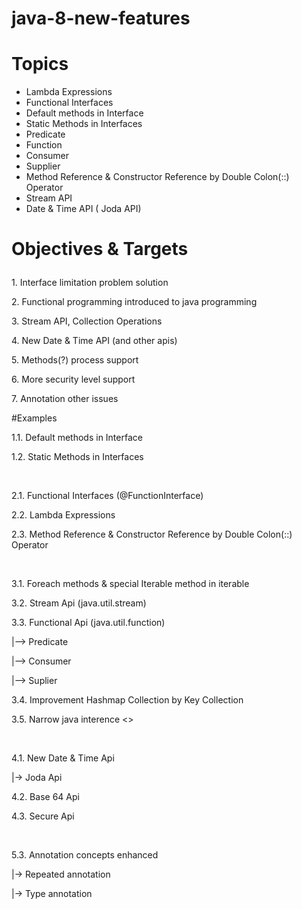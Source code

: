# java-8-new-features

# Topics

* Lambda Expressions
* Functional Interfaces
* Default methods in Interface
* Static Methods in Interfaces
* Predicate
* Function
* Consumer
* Supplier
* Method Reference & Constructor Reference by Double Colon(::) Operator
* Stream API
* Date & Time API ( Joda API)


# Objectives & Targets</p>
<p>1. Interface limitation problem solution</p>
<p>2. Functional programming introduced to java programming</p>
<p>3. Stream API, Collection Operations</p>
<p>4. New Date & Time API (and other apis)</p>
<p>5. Methods(?) process support</p>
<p>6. More security level support</p>
<p>7. Annotation other issues</p>


#Examples
<p>1.1. Default methods in Interface</p>
<p>1.2. Static Methods in Interfaces</p>
<br/>
<p>2.1. Functional Interfaces (@FunctionInterface)</p>
<p>2.2. Lambda Expressions</p>
<p>2.3. Method Reference & Constructor Reference by Double Colon(::) Operator</p>
<br/>
<p>3.1. Foreach methods & special Iterable method in iterable</p>
<p>3.2. Stream Api (java.util.stream)</p>
<p>3.3. Functional Api (java.util.function)</p>
<p>      |--> Predicate</p>
<p>      |--> Consumer</p>
<p>      |--> Suplier</p>
<p>3.4. Improvement Hashmap Collection by Key Collection</p>
<p>3.5. Narrow java interence <></p>
<br/>
<p>4.1. New Date & Time Api</p>
<p>      |-> Joda Api</p>
<p>4.2. Base 64 Api</p>
<p>4.3. Secure Api</p>
<br/>
<p>5.3. Annotation concepts enhanced</p>
<p>      |-> Repeated annotation</p>
<p>      |-> Type annotation</p>
